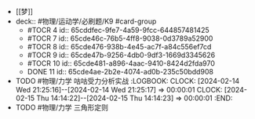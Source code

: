 - [[梦]]
- deck:: #物理/运动学/必刷题/K9 #card-group
	- #TOCR 4
	  id:: 65cddfec-9fe7-4a59-9fcc-644857481425
	- #TOCR 7
	  id:: 65cde46c-76b5-4ff8-9038-0d3789a52900
	- #TOCR 8
	  id:: 65cde476-938b-4e45-ac7f-a84c556ef7cd
	- #TOCR 9
	  id:: 65cde47b-9256-4db0-9df3-1669d3345626
	- #TOCR 10
	  id:: 65cde481-a896-4aac-9410-8424d2fda970
	- DONE 11
	  id:: 65cde4ae-2b2e-4074-ad0b-235c50bdd908
- TODO #物理/力学 咕咕受力分析实战
  :LOGBOOK:
  CLOCK: [2024-02-14 Wed 21:25:16]--[2024-02-14 Wed 21:25:17] =>  00:00:01
  CLOCK: [2024-02-15 Thu 14:14:22]--[2024-02-15 Thu 14:14:23] =>  00:00:01
  :END:
- TODO #物理/力学 三角形定则